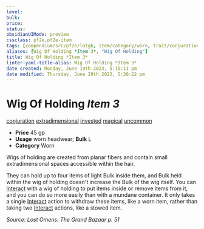 ```yaml
---
level:
bulk:
price:
status:
obsidianUIMode: preview
cssclass: pf2e,pf2e-item
tags: [compendium/src/pf2e/lotgb, item/category/worn, trait/conjuration, trait/extradimensional, trait/invested, trait/magical, trait/uncommon]
aliases: [Wig Of Holding *Item 3*, "Wig Of Holding"]
title: Wig Of Holding *Item 3*
linter-yaml-title-alias: Wig Of Holding *Item 3*
date created: Monday, June 19th 2023, 5:15:11 pm
date modified: Thursday, June 29th 2023, 5:30:22 pm
---
```


# Wig Of Holding *Item 3*

[conjuration](rules/traits/conjuration.md) [extradimensional](rules/traits/extradimensional.md) [invested](rules/traits/invested.md) [magical](rules/traits/magical.md) [uncommon](rules/traits/uncommon.md)  

- **Price** 45 gp
- **Usage** worn headwear; **Bulk** L
- **Category** Worn

Wigs of holding are created from planar fibers and contain small extradimensional spaces accessible within the hair.

They can hold up to four items of light Bulk inside them, and Bulk held within the wig of holding doesn't increase the Bulk of the wig itself. You can [Interact](rules/actions/interact.md) with a wig of holding to put items inside or remove items from it, and you can do so more easily than with a mundane container. It only takes a single [Interact](rules/actions/interact.md) action to withdraw these items, like a worn item, rather than taking two [Interact](rules/actions/interact.md) actions, like a stowed item.

*Source: Lost Omens: The Grand Bazaar p. 51*

